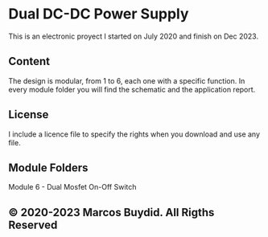 # Dual DC-DC Power Supply
This is an electronic proyect I started on July 2020 and finish on Dec 2023.

## Content
The design is modular, from 1 to 6, each one with a specific function.
In every module folder you will find the schematic and the application report.

## License
I include a licence file to specify the rights when you download and use any file.

## Module Folders
Module 6 - Dual Mosfet On-Off Switch


## © 2020-2023 Marcos Buydid. All Rigths Reserved